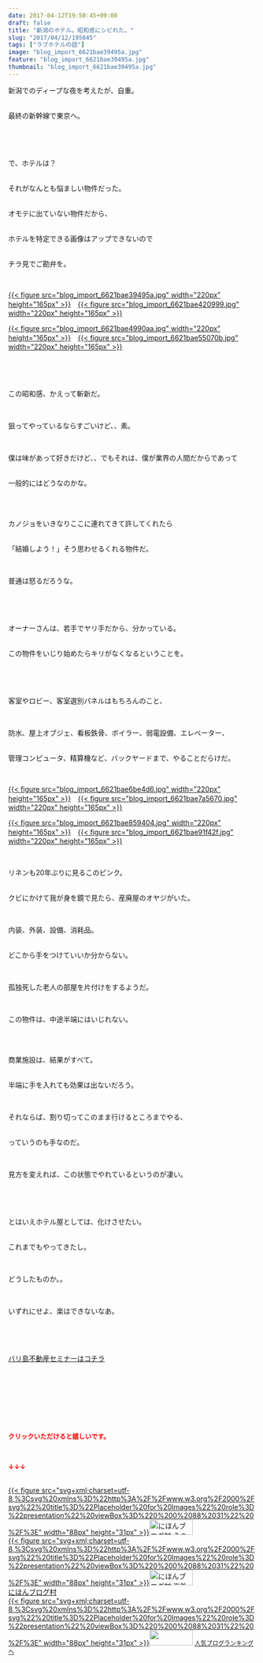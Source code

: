 ```yaml
---
date: 2017-04-12T19:50:45+09:00
draft: false
title: "新潟のホテル。昭和感にシビれた。"
slug: "2017/04/12/195045"
tags: ["ラブホテルの話"]
image: "blog_import_6621bae39495a.jpg"
feature: "blog_import_6621bae39495a.jpg"
thumbnail: "blog_import_6621bae39495a.jpg"
---
```

<p>新潟でのディープな夜を考えたが、自重。</p><p><br/>最終の新幹線で東京へ。</p><p> </p><p> </p><p>で、ホテルは？</p><p><br/>それがなんとも悩ましい物件だった。</p><p><br/>オモテに出ていない物件だから、</p><p><br/>ホテルを特定できる画像はアップできないので</p><p><br/>チラ見でご勘弁を。</p><p> </p><p><a href="blog_import_6621bae39495a.jpg">{{< figure src="blog_import_6621bae39495a.jpg" width="220px" height="165px" >}}</a>　<a href="blog_import_6621bae420999.jpg">{{< figure src="blog_import_6621bae420999.jpg" width="220px" height="165px" >}}</a></p><p><a href="blog_import_6621bae4990aa.jpg">{{< figure src="blog_import_6621bae4990aa.jpg" width="220px" height="165px" >}}</a>　<a href="blog_import_6621bae55070b.jpg">{{< figure src="blog_import_6621bae55070b.jpg" width="220px" height="165px" >}}</a></p><p> </p><p> </p><p>この昭和感、かえって斬新だ。</p><p> </p><p>狙ってやっているならすごいけど、、素。</p><p> </p><p>僕は味があって好きだけど、、でもそれは、僕が業界の人間だからであって</p><p><br/>一般的にはどうなのかな。</p><p> </p><p><br/>カノジョをいきなりここに連れてきて許してくれたら</p><p><br/>「結婚しよう！」そう思わせるくれる物件だ。</p><p> </p><p>普通は怒るだろうな。</p><p> </p><p> </p><p>オーナーさんは、若手でヤリ手だから、分かっている。</p><p><br/>この物件をいじり始めたらキリがなくなるということを。</p><p> </p><p> </p><p>客室やロビー、客室選別パネルはもちろんのこと、</p><p> </p><p>防水、屋上オブジェ、看板鉄骨、ボイラー、弱電設備、エレベーター、</p><p><br/>管理コンピュータ、精算機など、バックヤードまで、やることだらけだ。</p><p> </p><p><a href="blog_import_6621bae6be4d6.jpg">{{< figure src="blog_import_6621bae6be4d6.jpg" width="220px" height="165px" >}}</a>　<a href="blog_import_6621bae7a5670.jpg">{{< figure src="blog_import_6621bae7a5670.jpg" width="220px" height="165px" >}}</a></p><p><a href="blog_import_6621bae859404.jpg">{{< figure src="blog_import_6621bae859404.jpg" width="220px" height="165px" >}}</a>　<a href="blog_import_6621bae91f42f.jpg">{{< figure src="blog_import_6621bae91f42f.jpg" width="220px" height="165px" >}}</a></p><p> </p><p>リネンも20年ぶりに見るこのピンク。</p><p><br/>クビにかけて我が身を鏡で見たら、産廃屋のオヤジがいた。</p><p> </p><p>内装、外装、設備、消耗品。</p><p><br/>どこから手をつけていいか分からない。</p><p> </p><p>孤独死した老人の部屋を片付けをするようだ。</p><p> </p><p>この物件は、中途半端にはいじれない。</p><p> </p><p><br/>商業施設は、結果がすべて。</p><p><br/>半端に手を入れても効果は出ないだろう。</p><p> </p><p>それならば、割り切ってこのまま行けるところまでやる、</p><p><br/>っていうのも手なのだ。</p><p> </p><p>見方を変えれば、この状態でやれているというのが凄い。</p><p> </p><p> </p><p>とはいえホテル屋としては、化けさせたい。</p><p><br/>これまでもやってきたし。</p><p> </p><p>どうしたものか。。</p><p> </p><p>いずれにせよ、楽はできないなあ。</p><p> </p><p> </p><p><a href="iin.co.jp" target="_blank"><span style="text-decoration: underline;">バリ島不動産セミナーはコチラ</span></a></p><p> </p><p> </p><p> </p><p> </p><p><font color="#ff0000" size="2"><strong>クリックいただけると嬉しいです。</strong></font></p><p></p><p> </p><p><font color="#ff0000" size="2"><strong>↓↓↓</strong></font></p><p><br/><a href="ranking.html?p_cid=01260127" id="&amp;blogmura_banner" target="_blank">{{< figure src="svg+xml;charset=utf-8,%3Csvg%20xmlns%3D%22http%3A%2F%2Fwww.w3.org%2F2000%2Fsvg%22%20title%3D%22Placeholder%20for%20Images%22%20role%3D%22presentation%22%20viewBox%3D%220%200%2088%2031%22%20%2F%3E" width="88px" height="31px" >}}<noscript><img alt="にほんブログ村 その他生活ブログ 不動産投資へ" border="0" height="31" src="//life.blogmura.com/hudousantoushi/img/hudousantoushi88_31.gif" width="88"></noscript></a><br/><a href="ranking.html?p_cid=01260127" target="_blank">{{< figure src="svg+xml;charset=utf-8,%3Csvg%20xmlns%3D%22http%3A%2F%2Fwww.w3.org%2F2000%2Fsvg%22%20title%3D%22Placeholder%20for%20Images%22%20role%3D%22presentation%22%20viewBox%3D%220%200%2088%2031%22%20%2F%3E" width="88px" height="31px" >}}<noscript><img alt="にほんブログ村 海外生活ブログ バリ島情報へ" border="0" height="31" src="https://img-proxy.blog-video.jp/images?url=http%3A%2F%2Foverseas.blogmura.com%2Fbali%2Fimg%2Fbali88_31.gif" width="88"></noscript></a><br/><a href="ranking.html?p_cid=01260127" target="_blank">にほんブログ村</a><br/><a href="link.php?1804582" title="人気ブログランキングへ">{{< figure src="svg+xml;charset=utf-8,%3Csvg%20xmlns%3D%22http%3A%2F%2Fwww.w3.org%2F2000%2Fsvg%22%20title%3D%22Placeholder%20for%20Images%22%20role%3D%22presentation%22%20viewBox%3D%220%200%2088%2031%22%20%2F%3E" width="88px" height="31px" >}}<noscript><img border="0" height="31" src="https://blog.with2.net/img/banner/banner_22.gif" width="88"></noscript></a> <a href="link.php?1804582" style="font-size: 12px;">人気ブログランキングへ</a></p>

